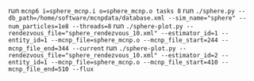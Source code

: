 run `mcnp6 i=sphere_mcnp.i o=sphere_mcnp.o tasks 8`
run `./sphere.py --db_path=/home/software/mcnpdata/database.xml --sim_name="sphere" --num_particles=1e8 --threads=8`
run `./sphere-plot.py --rendezvous_file="sphere_rendezvous_10.xml" --estimator_id=1 --entity_id=1 --mcnp_file=sphere_mcnp.o --mcnp_file_start=244 --mcnp_file_end=344 --current`
run `./sphere-plot.py --rendezvous_file="sphere_rendezvous_10.xml" --estimator_id=2 --entity_id=1 --mcnp_file=sphere_mcnp.o --mcnp_file_start=410 --mcnp_file_end=510 --flux`

